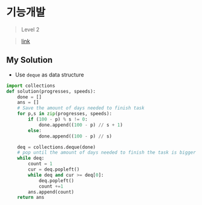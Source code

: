 # 기능개발

> Level 2

> [link](https://programmers.co.kr/learn/courses/30/lessons/42586)

## My Solution

- Use `deque` as data structure

```python
import collections
def solution(progresses, speeds):
    done = []
    ans = []
    # Save the amount of days needed to finish task
    for p,s in zip(progresses, speeds):
        if (100 - p) % s != 0:
            done.append((100 - p) // s + 1)
        else:
            done.append((100 - p) // s)

    deq = collections.deque(done)
    # pop until the amount of days needed to finish the task is bigger than the previous day
    while deq:
        count = 1
        cur = deq.popleft()
        while deq and cur >= deq[0]:
            deq.popleft()
            count +=1
        ans.append(count)
    return ans
```
